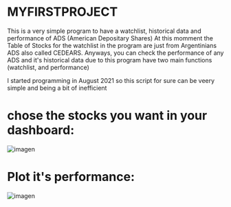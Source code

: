 # MYFIRSTPROJECT
This is a very simple program to have a watchlist, historical data and performance of ADS (American Depositary Shares)
At this momment the Table of Stocks for the watchlist in the program are just from Argentinians ADS also called CEDEARS. Anyways, you can check the performance of any ADS and it's historical data due to this program have two main functions (watchlist, and performance)

I started programming in August 2021 so this script for sure can be veery simple and being a bit of  inefficient

# chose the stocks you want in your dashboard:
![imagen](https://user-images.githubusercontent.com/90071480/169399501-deb8e934-db4c-4aa4-8c1f-05b2e0d400f2.png)

# Plot it's performance:
![imagen](https://user-images.githubusercontent.com/90071480/169399727-d0b4c0ba-6c07-4d39-b5e8-428877278136.png)
